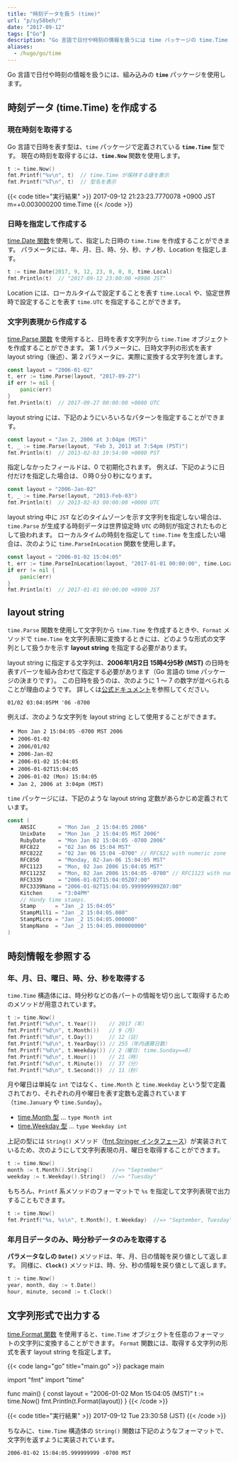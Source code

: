 ```yaml
---
title: "時刻データを扱う (time)"
url: "p/sy58beh/"
date: "2017-09-12"
tags: ["Go"]
description: "Go 言語で日付や時刻の情報を扱うには time パッケージの time.Time 型を使用します。"
aliases:
  - /hugo/go/time
---
```


Go 言語で日付や時刻の情報を扱うには、組み込みの __`time`__ パッケージを使用します。

時刻データ (time.Time) を作成する
----

### 現在時刻を取得する

Go 言語で日時を表す型は、`time` パッケージで定義されている __`time.Time`__ 型です。
現在の時刻を取得するには、__`time.Now`__ 関数を使用します。

```go
t := time.Now()
fmt.Printf("%v\n", t)  // time.Time が保持する値を表示
fmt.Printf("%T\n", t)  // 型名を表示
```

{{< code title="実行結果" >}}
2017-09-12 21:23:23.7770078 +0900 JST m=+0.003000200
time.Time
{{< /code >}}


### 日時を指定して作成する

[time.Date 関数](https://golang.org/pkg/time/#Date)を使用して、指定した日時の `time.Time` を作成することができます。
パラメータには、年、月、日、時、分、秒、ナノ秒、Location を指定します。

```go
t := time.Date(2017, 9, 12, 23, 0, 0, 0, time.Local)
fmt.Println(t)  // "2017-09-12 23:00:00 +0900 JST"
```

Location には、ローカルタイムで設定することを表す `time.Local` や、協定世界時で設定することを表す `time.UTC` を指定することができます。


### 文字列表現から作成する

[time.Parse 関数](https://golang.org/pkg/time/#Parse) を使用すると、日時を表す文字列から `time.Time` オブジェクトを作成することができます。
第 1 パラメータに、日時文字列の形式を表す layout string（後述）、第 2 パラメータに、実際に変換する文字列を渡します。

```go
const layout = "2006-01-02"
t, err := time.Parse(layout, "2017-09-27")
if err != nil {
	panic(err)
}
fmt.Println(t)  // 2017-09-27 00:00:00 +0000 UTC
```

layout string には、下記のようにいろいろなパターンを指定することができます。

```go
const layout = "Jan 2, 2006 at 3:04pm (MST)"
t, _ := time.Parse(layout, "Feb 3, 2013 at 7:54pm (PST)")
fmt.Println(t)  // 2013-02-03 19:54:00 +0000 PST
```

指定しなかったフィールドは、0 で初期化されます。
例えば、下記のように日付だけを指定した場合は、０時０分０秒になります。

```go
const layout = "2006-Jan-02"
t, _ := time.Parse(layout, "2013-Feb-03")
fmt.Println(t)  // 2013-02-03 00:00:00 +0000 UTC
```

layout string 中に `JST` などのタイムゾーンを示す文字列を指定しない場合は、`time.Parse` が生成する時刻データは世界協定時 `UTC` の時刻が指定されたものとして扱われます。
ローカルタイムの時刻を指定して `time.Time` を生成したい場合は、次のように `time.ParseInLocation` 関数を使用します。

```go
const layout = "2006-01-02 15:04:05"
t, err := time.ParseInLocation(layout, "2017-01-01 00:00:00", time.Local)
if err != nil {
	panic(err)
}
fmt.Println(t)  // 2017-01-01 00:00:00 +0900 JST
```


layout string
----

`time.Parse` 関数を使用して文字列から `time.Time` を作成するときや、`Format` メソッドで `time.Time` を文字列表現に変換するときには、どのような形式の文字列として扱うかを示す **layout string** を指定する必要があります。

layout string に指定する文字列は、**2006年1月2日 15時4分5秒 (MST)** の日時を表すパーツを組み合わせて指定する必要があります（Go 言語の time パッケージの決まりです）。
この日時を扱うのは、次のように 1 ～ 7 の数字が並べられることが理由のようです。
詳しくは[公式ドキュメント](https://golang.org/pkg/time/#pkg-constants)を参照してください。

```
01/02 03:04:05PM '06 -0700
```

例えば、次のような文字列を layout string として使用することができます。

- `Mon Jan 2 15:04:05 -0700 MST 2006`
- `2006-01-02`
- `2006/01/02`
- `2006-Jan-02`
- `2006-01-02 15:04:05`
- `2006-01-02T15:04:05`
- `2006-01-02 (Mon) 15:04:05`
- `Jan 2, 2006 at 3:04pm (MST)`

`time` パッケージには、下記のような layout string 定数があらかじめ定義されています。

```go
const (
	ANSIC       = "Mon Jan _2 15:04:05 2006"
	UnixDate    = "Mon Jan _2 15:04:05 MST 2006"
	RubyDate    = "Mon Jan 02 15:04:05 -0700 2006"
	RFC822      = "02 Jan 06 15:04 MST"
	RFC822Z     = "02 Jan 06 15:04 -0700" // RFC822 with numeric zone
	RFC850      = "Monday, 02-Jan-06 15:04:05 MST"
	RFC1123     = "Mon, 02 Jan 2006 15:04:05 MST"
	RFC1123Z    = "Mon, 02 Jan 2006 15:04:05 -0700" // RFC1123 with numeric zone
	RFC3339     = "2006-01-02T15:04:05Z07:00"
	RFC3339Nano = "2006-01-02T15:04:05.999999999Z07:00"
	Kitchen     = "3:04PM"
	// Handy time stamps.
	Stamp      = "Jan _2 15:04:05"
	StampMilli = "Jan _2 15:04:05.000"
	StampMicro = "Jan _2 15:04:05.000000"
	StampNano  = "Jan _2 15:04:05.000000000"
)
```


時刻情報を参照する
----

### 年、月、日、曜日、時、分、秒を取得する

`time.Time` 構造体には、時分秒などの各パートの情報を切り出して取得するためのメソッドが用意されています。

```go
t := time.Now()
fmt.Printf("%d\n", t.Year())    // 2017（年）
fmt.Printf("%d\n", t.Month())   // 9（月）
fmt.Printf("%d\n", t.Day())     // 12（日）
fmt.Printf("%d\n", t.YearDay()) // 255（年内通算日数）
fmt.Printf("%d\n", t.Weekday()) // 2（曜日: time.Sunday==0）
fmt.Printf("%d\n", t.Hour())    // 21（時）
fmt.Printf("%d\n", t.Minute())  // 37（分）
fmt.Printf("%d\n", t.Second())  // 11（秒）
```

月や曜日は単純な `int` ではなく、`time.Month` と `time.Weekday` という型で定義されており、それぞれの月や曜日を表す定数も定義されています（`time.January` や `time.Sunday`）。

- [time.Month 型](https://golang.org/pkg/time/#Month) ... `type Month int`
- [time.Weekday 型](https://golang.org/pkg/time/#Weekday) ... `type Weekday int`

上記の型には `String()` メソッド（[fmt.Stringer インタフェース](https://pkg.go.dev/fmt#Stringer)）が実装されているため、次のようにして文字列表現の月、曜日を取得することができます。

```go
t := time.Now()
month := t.Month().String()      //=> "September"
weekday := t.Weekday().String()  //=> "Tuesday"
```

もちろん、`Printf` 系メソッドのフォーマットで `%s` を指定して文字列表現で出力することもできます。

```go
t := time.Now()
fmt.Printf("%s, %s\n", t.Month(), t.Weekday)  //=> "September, Tuesday"
```

### 年月日データのみ、時分秒データのみを取得する

__パラメータなしの `Date()`__ メソッドは、年、月、日の情報を戻り値として返します。
同様に、__`Clock()`__ メソッドは、時、分、秒の情報を戻り値として返します。

```go
t := time.Now()
year, month, day := t.Date()
hour, minute, second := t.Clock()
```


文字列形式で出力する
----

[time.Format 関数](https://golang.org/pkg/time/#Time.Format) を使用すると、`time.Time` オブジェクトを任意のフォーマットの文字列に変換することができます。
`Format` 関数には、取得する文字列の形式を表す layout string を指定します。

{{< code lang="go" title="main.go" >}}
package main

import "fmt"
import "time"

func main() {
	const layout = "2006-01-02 Mon 15:04:05 (MST)"
	t := time.Now()
	fmt.Println(t.Format(layout))
}
{{< /code >}}

{{< code title="実行結果" >}}
2017-09-12 Tue 23:30:58 (JST)
{{< /code >}}

ちなみに、`time.Time` 構造体の `String()` 関数は下記のようなフォーマットで、文字列を返すように実装されています。

```
2006-01-02 15:04:05.999999999 -0700 MST
```

